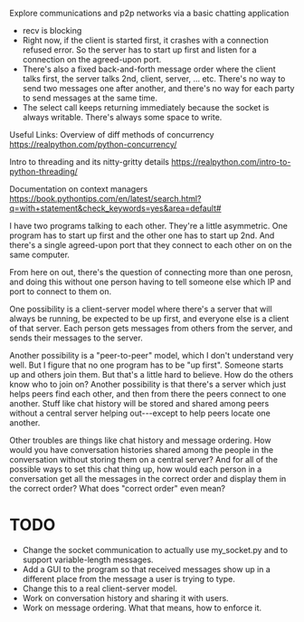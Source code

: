 Explore communications and p2p networks via a basic chatting
application

- recv is blocking
- Right now, if the client is started first, it crashes with a
  connection refused error. So the server has to start up first and
  listen for a connection on the agreed-upon port.
- There's also a fixed back-and-forth message order where the client
  talks first, the server talks 2nd, client, server, ... etc. There's
  no way to send two messages one after another, and there's no way
  for each party to send messages at the same time.
- The select call keeps returning immediately because the socket is
  always writable. There's always some space to write.

Useful Links:
Overview of diff methods of concurrency
https://realpython.com/python-concurrency/

Intro to threading and its nitty-gritty details
https://realpython.com/intro-to-python-threading/

Documentation on context managers
https://book.pythontips.com/en/latest/search.html?q=with+statement&check_keywords=yes&area=default#

I have two programs talking to each other. They're a little
asymmetric. One program has to start up first and the other one has to
start up 2nd. And there's a single agreed-upon port that they connect
to each other on on the same computer.

From here on out, there's the question of connecting more than one
perosn, and doing this without one person having to tell someone else
which IP and port to connect to them on.

One possibility is a client-server model where there's a server that
will always be running, be expected to be up first, and everyone else
is a client of that server. Each person gets messages from others from
the server, and sends their messages to the server.

Another possibility is a "peer-to-peer" model, which I don't
understand very well. But I figure that no one program has to be "up
first". Someone starts up and others join them. But that's a little
hard to believe. How do the others know who to join on? Another
possibility is that there's a server which just helps peers find each
other, and then from there the peers connect to one another. Stuff
like chat history will be stored and shared among peers without a
central server helping out---except to help peers locate one another.

Other troubles are things like chat history and message ordering. How
would you have conversation histories shared among the people in the
conversation without storing them on a central server? And for all of
the possible ways to set this chat thing up, how would each person in
a conversation get all the messages in the correct order and display
them in the correct order? What does "correct order" even mean?

TODO
====

- Change the socket communication to actually use my_socket.py and to
  support variable-length messages.
- Add a GUI to the program so that received messages show up in a
  different place from the message a user is trying to type.
- Change this to a real client-server model.
- Work on conversation history and sharing it with users.
- Work on message ordering. What that means, how to enforce it.
